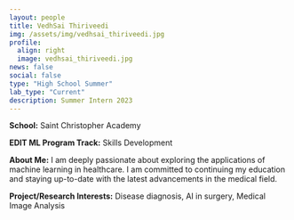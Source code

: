 ```yaml
---
layout: people
title: VedhSai Thiriveedi
img: /assets/img/vedhsai_thiriveedi.jpg
profile:
  align: right
  image: vedhsai_thiriveedi.jpg
news: false
social: false
type: "High School Summer"
lab_type: "Current"
description: Summer Intern 2023
---
```


**School:** Saint Christopher Academy

**EDIT ML Program Track:**
Skills Development

**About Me:**
I am deeply passionate about exploring the applications of machine learning in healthcare. I am committed to continuing my education and staying up-to-date with the latest advancements in the medical field.

**Project/Research Interests:**
Disease diagnosis, AI in surgery, Medical Image Analysis
    